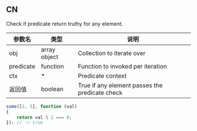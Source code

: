 ## CN

Check if predicate return truthy for any element.

|参数名|类型|说明|
|-----|----|---|
|obj      |array object|Collection to iterate over                    |
|predicate|function    |Function to invoked per iteration             |
|ctx      |*           |Predicate context                             |
|返回值   |boolean     |True if any element passes the predicate check|

```javascript
some([2, 5], function (val)
{
    return val % 2 === 0;
}); // -> true
```